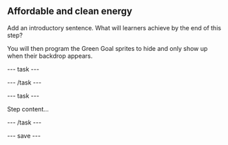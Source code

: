 ## Affordable and clean energy

Add an introductory sentence. What will learners achieve by the end of this step?

You will then program the Green Goal sprites to hide and only show up when their backdrop appears.

--- task ---

--- /task ---

--- task ---

Step content...

--- /task ---

--- save ---
